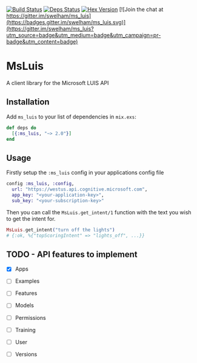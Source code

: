 [![Build Status](https://travis-ci.org/swelham/ms_luis.svg?branch=master)](https://travis-ci.org/swelham/ms_luis) [![Deps Status](https://beta.hexfaktor.org/badge/all/github/swelham/ms_luis.svg?branch=master)](https://beta.hexfaktor.org/github/swelham/ms_luis) [![Hex Version](https://img.shields.io/hexpm/v/ms_luis.svg)](https://hex.pm/packages/ms_luis) [![Join the chat at https://gitter.im/swelham/ms_luis](https://badges.gitter.im/swelham/ms_luis.svg)](https://gitter.im/swelham/ms_luis?utm_source=badge&utm_medium=badge&utm_campaign=pr-badge&utm_content=badge)

# MsLuis

A client library for the Microsoft LUIS API

## Installation

Add `ms_luis` to your list of dependencies in `mix.exs`:

```elixir
def deps do
  [{:ms_luis, "~> 2.0"}]
end
```

## Usage

Firstly setup the `:ms_luis` config in your applications config file

```elixir
config :ms_luis, :config,
  url: "https://westus.api.cognitive.microsoft.com",
  app_key: "<your-application-key>",
  sub_key: "<your-subscription-key>"
```

Then you can call the `MsLuis.get_intent/1` function with the text you wish to get the intent for.

```elixir
MsLuis.get_intent("turn off the lights")
# {:ok, %{"topScoringIntent" => "lights_off", ...}}
```

## TODO - API features to implement

* [x] Apps
* [ ] Examples
* [ ] Features
* [ ] Models
* [ ] Permissions
* [ ] Training
* [ ] User
* [ ] Versions

